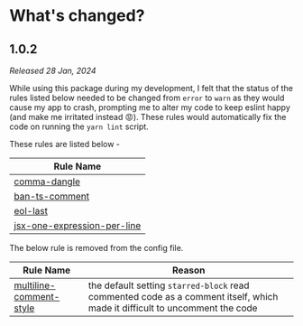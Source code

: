 # **What's changed?**

## 1.0.2 

*Released 28 Jan, 2024*

While using this package during my development, I felt that the status of the rules listed below needed to be changed from `error` to `warn` as they would cause my app to crash, prompting me to alter my code to keep eslint happy (and make me irritated instead 😡). These rules would automatically fix the code on running the `yarn lint` script. 

These rules are listed below - 

| Rule Name |
|-| 
|[comma-dangle](https://eslint.style/rules/default/comma-dangle)| 
|[ban-ts-comment](https://github.com/typescript-eslint/typescript-eslint/blob/main/packages/eslint-plugin/docs/rules/ban-ts-comment.md)|
|[eol-last](https://eslint.style/rules/default/eol-last)| 
|[jsx-one-expression-per-line](https://eslint.style/rules/default/jsx-one-expression-per-line)|

The below rule is removed from the config file.

| Rule Name | Reason |
|-|-|
|[multiline-comment-style](https://eslint.org/docs/latest/rules/multiline-comment-style)|the default setting `starred-block` read commented code as a comment itself, which made it difficult to uncomment the code|